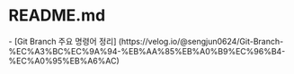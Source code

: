 
<h1>README.md</h1>
<!-- BLOG-POST-LIST:START -->
- [Git Branch 주요 명령어 정리] (https://velog.io/@sengjun0624/Git-Branch-%EC%A3%BC%EC%9A%94-%EB%AA%85%EB%A0%B9%EC%96%B4-%EC%A0%95%EB%A6%AC)
<!-- BLOG-POST-LIST:END -->

